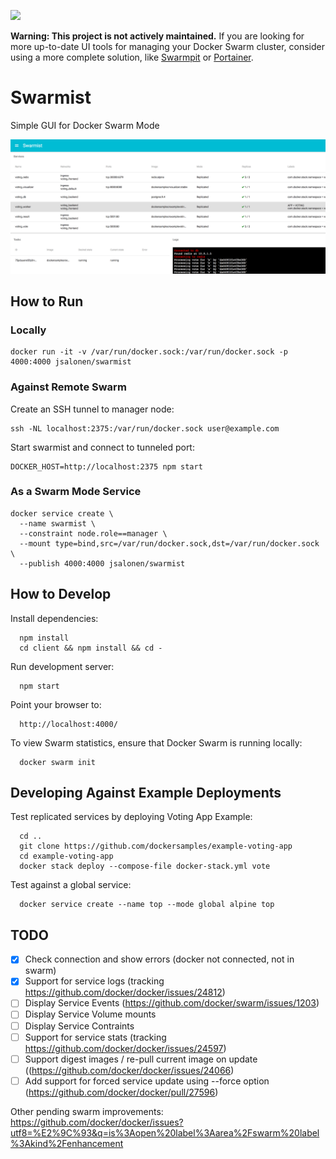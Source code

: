 [![](https://images.microbadger.com/badges/image/jsalonen/swarmist.svg)](https://microbadger.com/images/jsalonen/swarmist "Get your own image badge on microbadger.com")

**Warning: This project is not actively maintained.** If you are looking for more up-to-date UI tools for managing your Docker Swarm cluster, consider using a more complete solution, like <a href="https://swarmpit.io" target="_blank">Swarmpit</a> or <a href="https://www.portainer.io/" target="_blank">Portainer</a>.

# Swarmist

Simple GUI for Docker Swarm Mode

![Screenshot](https://raw.githubusercontent.com/jsalonen/swarmist/master/screenshot.png)

## How to Run

### Locally

	docker run -it -v /var/run/docker.sock:/var/run/docker.sock -p 4000:4000 jsalonen/swarmist

### Against Remote Swarm

Create an SSH tunnel to manager node:

	ssh -NL localhost:2375:/var/run/docker.sock user@example.com

Start swarmist and connect to tunneled port:

	DOCKER_HOST=http://localhost:2375 npm start

### As a Swarm Mode Service

	docker service create \
      --name swarmist \
      --constraint node.role==manager \
      --mount type=bind,src=/var/run/docker.sock,dst=/var/run/docker.sock \
      --publish 4000:4000 jsalonen/swarmist

## How to Develop

Install dependencies:

      npm install
      cd client && npm install && cd -

Run development server:

      npm start

Point your browser to:

      http://localhost:4000/

To view Swarm statistics, ensure that Docker Swarm is running locally:

      docker swarm init

## Developing Against Example Deployments

Test replicated services by deploying Voting App Example:

      cd ..
      git clone https://github.com/dockersamples/example-voting-app
      cd example-voting-app
      docker stack deploy --compose-file docker-stack.yml vote

Test against a global service:

      docker service create --name top --mode global alpine top

## TODO

- [X] Check connection and show errors (docker not connected, not in swarm)
- [X] Support for service logs (tracking https://github.com/docker/docker/issues/24812)
- [ ] Display Service Events (https://github.com/docker/swarm/issues/1203)
- [ ] Display Service Volume mounts
- [ ] Display Service Contraints
- [ ] Support for service stats (tracking https://github.com/docker/docker/issues/24597)
- [ ] Support digest images / re-pull current image on update ((https://github.com/docker/docker/issues/24066)
- [ ] Add support for forced service update using --force option (https://github.com/docker/docker/pull/27596)

Other pending swarm improvements: https://github.com/docker/docker/issues?utf8=%E2%9C%93&q=is%3Aopen%20label%3Aarea%2Fswarm%20label%3Akind%2Fenhancement
